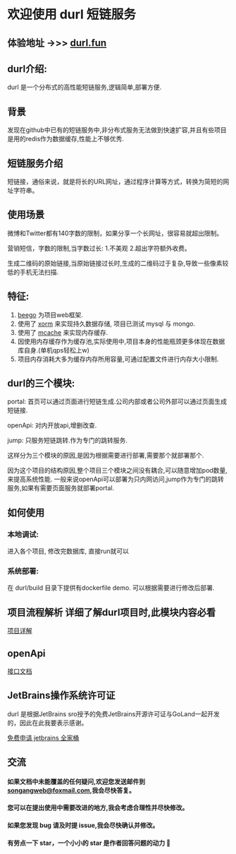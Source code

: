 # 欢迎使用 durl 短链服务

## 体验地址 ->>> [durl.fun](https://durl.fun)

## durl介绍:
durl 是一个分布式的高性能短链服务,逻辑简单,部署方便.

## 背景
发现在github中已有的短链服务中,非分布式服务无法做到快速扩容,并且有些项目是用的redis作为数据缓存,性能上不够优秀.

## 短链服务介绍
短链接，通俗来说，就是将长的URL网址，通过程序计算等方式，转换为简短的网址字符串。

## 使用场景
微博和Twitter都有140字数的限制，如果分享一个长网址，很容易就超出限制。

营销短信，字数的限制,当字数过长: 1.不美观 2.超出字符额外收费。

生成二维码的原始链接,当原始链接过长时,生成的二维码过于复杂,导致一些像素较低的手机无法扫描.

## 特征:
1. [beego](https://github.com/beego/beego) 为项目web框架.
2. 使用了 [xorm](https://github.com/xormplus/xorm) 来实现持久数据存储, 项目已测试 mysql 与 mongo.
3. 使用了 [mcache](https://github.com/songangweb/mcache) 来实现内存缓存.
4. 因使用内存缓存作为缓存池,实际使用中,项目本身的性能瓶颈更多体现在数据库自身.(单机qps轻松上w)
5. 项目内存消耗大多为缓存内存所用容量,可通过配置文件进行内存大小限制.

## durl的三个模块:

portal: 首页可以通过页面进行短链生成.公司内部或者公司外部可以通过页面生成短链接.

openApi: 对内开放api,增删改查.

jump: 只服务短链跳转.作为专门的跳转服务.

这样分为三个模块的原因,是因为根据需要进行部署,需要那个就部署那个.

因为这个项目的结构原因,整个项目三个模块之间没有耦合,可以随意增加pod数量,来提高系统性能.
一般来说openApi可以部署为只内网访问,jump作为专门的跳转服务,如果有需要页面服务就部署portal.


## 如何使用

### 本地调试:
进入各个项目, 修改完数据库, 直接run就可以

### 系统部署:
在 durl/build 目录下提供有dockerfile demo. 可以根据需要进行修改后部署.


## 项目流程解析   详细了解durl项目时,此模块内容必看

[项目详解](https://github.com/songangweb/durl/wiki/Explain)

[comment]: <> ([项目目录结构]&#40;https://github.com/songangweb/durl/wiki/Directory&#41;)

[comment]: <> ([配置文件详解]&#40;https://github.com/songangweb/durl/wiki/Explain&#41;)

## openApi

[接口文档](https://github.com/songangweb/durl/wiki/OpenApi)


## JetBrains操作系统许可证

durl 是根据JetBrains sro授予的免费JetBrains开源许可证与GoLand一起开发的，因此在此我要表示感谢。

[免费申请 jetbrains 全家桶](https://zhuanlan.zhihu.com/p/264139984?utm_source=wechat_session)


## 交流
#### 如果文档中未能覆盖的任何疑问,欢迎您发送邮件到<songangweb@foxmail.com>,我会尽快答复。
#### 您可以在提出使用中需要改进的地方,我会考虑合理性并尽快修改。
#### 如果您发现 bug 请及时提 issue,我会尽快确认并修改。
#### 有劳点一下 star，一个小小的 star 是作者回答问题的动力 🤝
